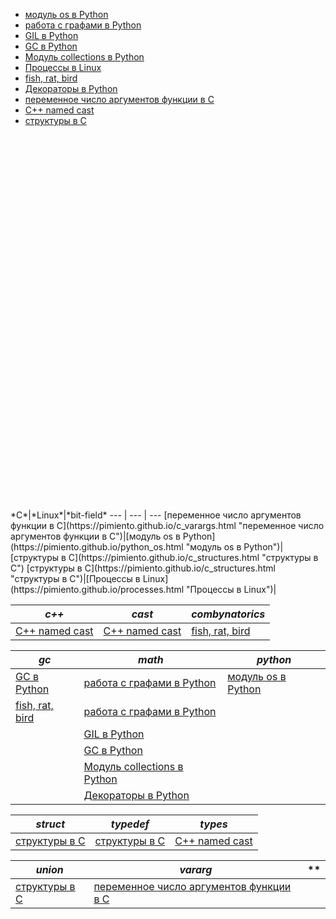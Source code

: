 <link rel="stylesheet" type="text/css" href="solarized-dark.css" />

* [модуль os в Python](https://pimiento.github.io/python_os.html "модуль os в Python")
* [работа с графами в Python](https://pimiento.github.io/python_graphs.html "работа с графами в Python")
* [GIL в Python](https://pimiento.github.io/python_gil.html "GIL в Python")
* [GC в Python](https://pimiento.github.io/python_gc.html "GC в Python")
* [Модуль collections в Python](https://pimiento.github.io/python_collections.html "Модуль collections в Python")
* [Процессы в Linux](https://pimiento.github.io/processes.html "Процессы в Linux")
* [fish, rat, bird](https://pimiento.github.io/fish_rat_or_bird.html "fish, rat, bird")
* [Декораторы в Python](https://pimiento.github.io/decorators.html "Декораторы в Python")
* [переменное число аргументов функции в C](https://pimiento.github.io/c_varargs.html "переменное число аргументов функции в C")
* [C++ named cast](https://pimiento.github.io/cast.html "C++ named cast")
* [структуры в C](https://pimiento.github.io/c_structures.html "структуры в C")
<div id="data-blank-field" style="height:600px"></div>
*C*|*Linux*|*bit-field*
 --- | --- | --- 
[переменное число аргументов функции в C](https://pimiento.github.io/c_varargs.html "переменное число аргументов функции в C")|[модуль os в Python](https://pimiento.github.io/python_os.html "модуль os в Python")|[структуры в C](https://pimiento.github.io/c_structures.html "структуры в C")
[структуры в C](https://pimiento.github.io/c_structures.html "структуры в C")|[Процессы в Linux](https://pimiento.github.io/processes.html "Процессы в Linux")|



*c++*|*cast*|*combynatorics*
 --- | --- | --- 
[C++ named cast](https://pimiento.github.io/cast.html "C++ named cast")|[C++ named cast](https://pimiento.github.io/cast.html "C++ named cast")|[fish, rat, bird](https://pimiento.github.io/fish_rat_or_bird.html "fish, rat, bird")



*gc*|*math*|*python*
 --- | --- | --- 
[GC в Python](https://pimiento.github.io/python_gc.html "GC в Python")|[работа с графами в Python](https://pimiento.github.io/python_graphs.html "работа с графами в Python")|[модуль os в Python](https://pimiento.github.io/python_os.html "модуль os в Python")
|[fish, rat, bird](https://pimiento.github.io/fish_rat_or_bird.html "fish, rat, bird")|[работа с графами в Python](https://pimiento.github.io/python_graphs.html "работа с графами в Python")
||[GIL в Python](https://pimiento.github.io/python_gil.html "GIL в Python")
||[GC в Python](https://pimiento.github.io/python_gc.html "GC в Python")
||[Модуль collections в Python](https://pimiento.github.io/python_collections.html "Модуль collections в Python")
||[Декораторы в Python](https://pimiento.github.io/decorators.html "Декораторы в Python")



*struct*|*typedef*|*types*
 --- | --- | --- 
[структуры в C](https://pimiento.github.io/c_structures.html "структуры в C")|[структуры в C](https://pimiento.github.io/c_structures.html "структуры в C")|[C++ named cast](https://pimiento.github.io/cast.html "C++ named cast")



*union*|*vararg*|**
 --- | --- | --- 
[структуры в C](https://pimiento.github.io/c_structures.html "структуры в C")|[переменное число аргументов функции в C](https://pimiento.github.io/c_varargs.html "переменное число аргументов функции в C")|



